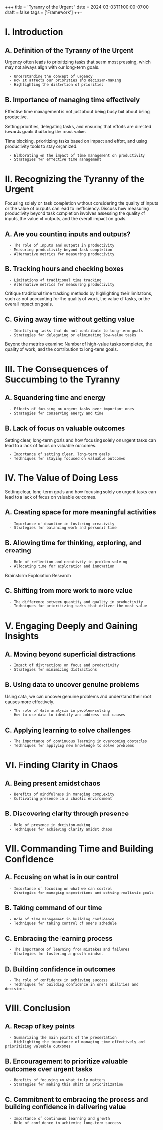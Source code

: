 +++
title = 'Tyranny of the Urgent '
date = 2024-03-03T11:00:00-07:00
draft = false
tags = ['Framework']
+++



# I. Introduction
##    A. Definition of the Tyranny of the Urgent

Urgency often leads to prioritizing tasks that seem most pressing, which may not always align with our long-term goals.

      - Understanding the concept of urgency
      - How it affects our priorities and decision-making
      - Highlighting the distortion of priorities
##   B. Importance of managing time effectively
Effective time management is not just about being busy but about being productive. 

Setting priorities, delegating tasks, and ensuring that efforts are directed towards goals that bring the most value.

Time blocking, prioritizing tasks based on impact and effort, and using productivity tools to stay organized.

      - Elaborating on the impact of time management on productivity
      - Strategies for effective time management

# II. Recognizing the Tyranny of the Urgent

Focusing solely on task completion without considering the quality of inputs or the value of outputs can lead to inefficiency. Discuss how measuring productivity beyond task completion involves assessing the quality of inputs, the value of outputs, and the overall impact on goals.

##   A. Are you counting inputs and outputs?
      - The role of inputs and outputs in productivity
      - Measuring productivity beyond task completion
      - Alternative metrics for measuring productivity
##   B. Tracking hours and checking boxes
      - Limitations of traditional time tracking
      - Alternative metrics for measuring productivity

Critique traditional time tracking methods by highlighting their limitations, such as not accounting for the quality of work, the value of tasks, or the overall impact on goals. 

##   C. Giving away time without getting value
      - Identifying tasks that do not contribute to long-term goals
      - Strategies for delegating or eliminating low-value tasks

Beyond the metrics examine:
Number of high-value tasks completed, the quality of work, and the contribution to long-term goals.

# III. The Consequences of Succumbing to the Tyranny
##   A. Squandering time and energy
      - Effects of focusing on urgent tasks over important ones
      - Strategies for conserving energy and time
##   B. Lack of focus on valuable outcomes

Setting clear, long-term goals and how focusing solely on urgent tasks can lead to a lack of focus on valuable outcomes. 

      - Importance of setting clear, long-term goals
      - Techniques for staying focused on valuable outcomes

# IV. The Value of Doing Less

Setting clear, long-term goals and how focusing solely on urgent tasks can lead to a lack of focus on valuable outcomes. 

##   A. Creating space for more meaningful activities
      - Importance of downtime in fostering creativity
      - Strategies for balancing work and personal time
##   B. Allowing time for thinking, exploring, and creating
      - Role of reflection and creativity in problem-solving
      - Allocating time for exploration and innovation

Brainstorm 
Exploration 
Research 

##   C. Shifting from more work to more value
      - The difference between quantity and quality in productivity
      - Techniques for prioritizing tasks that deliver the most value

# V. Engaging Deeply and Gaining Insights
##    A. Moving beyond superficial distractions
      - Impact of distractions on focus and productivity
      - Strategies for minimizing distractions
##   B. Using data to uncover genuine problems

Using data, we can uncover genuine problems and understand their root causes more effectively. 

      - The role of data analysis in problem-solving
      - How to use data to identify and address root causes
##   C. Applying learning to solve challenges
      - The importance of continuous learning in overcoming obstacles
      - Techniques for applying new knowledge to solve problems

# VI. Finding Clarity in Chaos
##    A. Being present amidst chaos
      - Benefits of mindfulness in managing complexity
      - Cultivating presence in a chaotic environment
##   B. Discovering clarity through presence
      - Role of presence in decision-making
      - Techniques for achieving clarity amidst chaos

# VII. Commanding Time and Building Confidence
##   A. Focusing on what is in our control
      - Importance of focusing on what we can control
      - Strategies for managing expectations and setting realistic goals
##   B. Taking command of our time
      - Role of time management in building confidence
      - Techniques for taking control of one's schedule
##  C. Embracing the learning process
      - The importance of learning from mistakes and failures
      - Strategies for fostering a growth mindset
##   D. Building confidence in outcomes
      - The role of confidence in achieving success
      - Techniques for building confidence in one's abilities and decisions

# VIII. Conclusion
##   A. Recap of key points
      - Summarizing the main points of the presentation
      - Highlighting the importance of managing time effectively and prioritizing valuable outcomes
##   B. Encouragement to prioritize valuable outcomes over urgent tasks
      - Benefits of focusing on what truly matters
      - Strategies for making this shift in prioritization
##   C. Commitment to embracing the process and building confidence in delivering value
      - Importance of continuous learning and growth
      - Role of confidence in achieving long-term success
